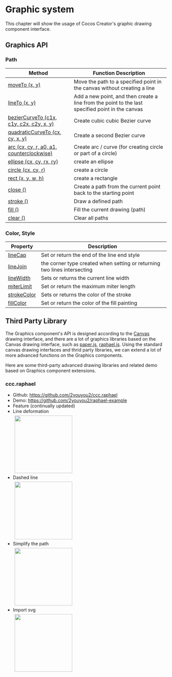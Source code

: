 # Graphic system

This chapter will show the usage of Cocos Creator's graphic drawing component interface.

## Graphics API

### Path

| Method | Function Description
| -------------- | ----------- |
| [moveTo (x, y)](../graphics/moveTo.md) | Move the path to a specified point in the canvas without creating a line
| [lineTo (x, y)](../graphics/lineTo.md) | Add a new point, and then create a line from the point to the last specified point in the canvas
| [bezierCurveTo (c1x, c1y, c2x, c2y, x, y)](../graphics/bezierCurveTo.md) | Create cubic cubic Bezier curve
| [quadraticCurveTo (cx, cy, x, y)](../graphics/quadraticCurveTo.md) | Create a second Bezier curve
| [arc (cx, cy, r, a0, a1, counterclockwise)](../graphics/arc.md) | Create arc / curve (for creating circle or part of a circle)
| [ellipse (cx, cy, rx, ry)](../graphics/ellipse.md) | create an ellipse
| [circle (cx, cy, r)](../graphics/circle.md) | create a circle
| [rect (x, y, w, h)](../graphics/rect.md) | create a rectangle
| [close ()](../graphics/close.md) | Create a path from the current point back to the starting point
| [stroke ()](../graphics/stroke.md) | Draw a defined path
| [fill ()](../graphics/fill.md) | Fill the current drawing (path)
| [clear ()](../graphics/clear.md) | Clear all paths

### Color, Style

| Property | Description
| -------------- | ----------- |
| [lineCap](../graphics/lineCap.md) | Set or return the end of the line end style
| [lineJoin](../graphics/lineJoin.md) | the corner type created when setting or returning two lines intersecting
| [lineWidth](../graphics/lineWidth.md) | Sets or returns the current line width
| [miterLimit](../graphics/miterLimit.md) | Set or return the maximum miter length
| [strokeColor](../graphics/strokeColor.md) | Sets or returns the color of the stroke
| [fillColor](../graphics/fillColor.md) | Set or return the color of the fill painting

## Third Party Library

The Graphics component's API is designed according to the [Canvas](http://www.w3school.com.cn/tags/html_ref_canvas.asp) drawing interface, and there are a lot of graphics libraries based on the Canvas drawing interface, such as [paper.js](http://paperjs.org/), [raphael.js](http://dmitrybaranovskiy.github.io/raphael/).
Using the standard canvas drawing interfaces and thrid party libraries, we can extend a lot of more advanced functions on the Graphics components.

Here are some third-party advanced drawing libraries and related demo based on Graphics component extensions.

### ccc.raphael

- Github: https://github.com/2youyou2/ccc.raphael
- Demo: https://github.com/2youyou2/raphael-example
- Feature (continually updated)
 - Line deformation   
    <a href="ccc.raphael/animate-line.gif"><img src="ccc.raphael/animate-line.gif" style="height:180px;margin:5px"></a>
 - Dashed line   
    <a href="ccc.raphael/dash-line.gif"><img src="ccc.raphael/dash-line.gif" style="height:180px;margin:5px"></a>
 - Simplify the path   
    <a href="ccc.raphael/simplify.gif"><img src="ccc.raphael/simplify.gif" style="height:180px;margin:5px"></a>
 - Import svg   
    <a href="ccc.raphael/tiger.png"><img src="ccc.raphael/tiger.png" style="height:180px;margin:5px"></a>